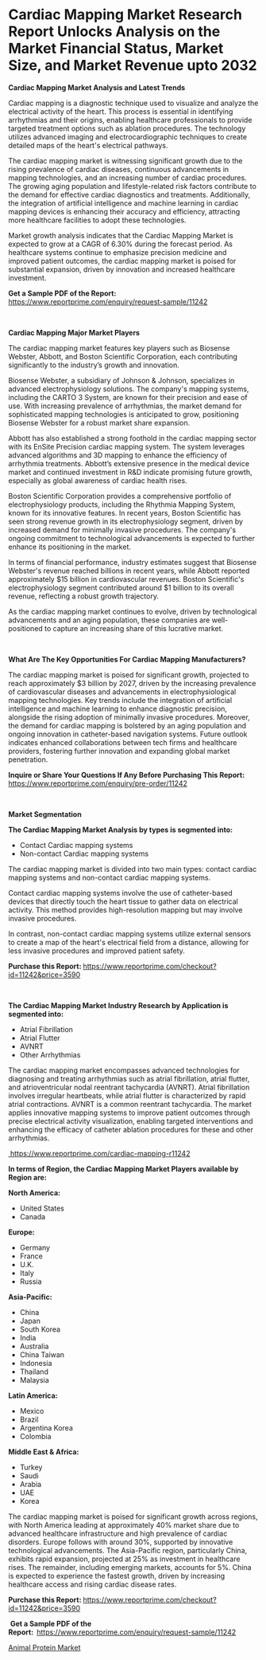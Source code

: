 <p><h1>Cardiac Mapping Market Research Report Unlocks Analysis on the Market Financial Status, Market Size, and Market Revenue upto 2032</h1></p><p><strong>Cardiac Mapping Market Analysis and Latest Trends</strong></p>
<p><p>Cardiac mapping is a diagnostic technique used to visualize and analyze the electrical activity of the heart. This process is essential in identifying arrhythmias and their origins, enabling healthcare professionals to provide targeted treatment options such as ablation procedures. The technology utilizes advanced imaging and electrocardiographic techniques to create detailed maps of the heart's electrical pathways.</p><p>The cardiac mapping market is witnessing significant growth due to the rising prevalence of cardiac diseases, continuous advancements in mapping technologies, and an increasing number of cardiac procedures. The growing aging population and lifestyle-related risk factors contribute to the demand for effective cardiac diagnostics and treatments. Additionally, the integration of artificial intelligence and machine learning in cardiac mapping devices is enhancing their accuracy and efficiency, attracting more healthcare facilities to adopt these technologies.</p><p>Market growth analysis indicates that the Cardiac Mapping Market is expected to grow at a CAGR of 6.30% during the forecast period. As healthcare systems continue to emphasize precision medicine and improved patient outcomes, the cardiac mapping market is poised for substantial expansion, driven by innovation and increased healthcare investment.</p></p>
<p><strong>Get a Sample PDF of the Report:&nbsp;</strong> <a href="https://www.reportprime.com/enquiry/request-sample/11242?utm_campaign=3287&utm_medium=2&utm_source=Github&utm_content=ia&utm_term=20032025&utm_id=cardiac-mapping">https://www.reportprime.com/enquiry/request-sample/11242</a></p>
<p>&nbsp;</p>
<p><strong>Cardiac Mapping Major Market Players</strong></p>
<p><p>The cardiac mapping market features key players such as Biosense Webster, Abbott, and Boston Scientific Corporation, each contributing significantly to the industry’s growth and innovation.</p><p>Biosense Webster, a subsidiary of Johnson & Johnson, specializes in advanced electrophysiology solutions. The company's mapping systems, including the CARTO 3 System, are known for their precision and ease of use. With increasing prevalence of arrhythmias, the market demand for sophisticated mapping technologies is anticipated to grow, positioning Biosense Webster for a robust market share expansion.</p><p>Abbott has also established a strong foothold in the cardiac mapping sector with its EnSite Precision cardiac mapping system. The system leverages advanced algorithms and 3D mapping to enhance the efficiency of arrhythmia treatments. Abbott’s extensive presence in the medical device market and continued investment in R&D indicate promising future growth, especially as global awareness of cardiac health rises.</p><p>Boston Scientific Corporation provides a comprehensive portfolio of electrophysiology products, including the Rhythmia Mapping System, known for its innovative features. In recent years, Boston Scientific has seen strong revenue growth in its electrophysiology segment, driven by increased demand for minimally invasive procedures. The company's ongoing commitment to technological advancements is expected to further enhance its positioning in the market.</p><p>In terms of financial performance, industry estimates suggest that Biosense Webster's revenue reached billions in recent years, while Abbott reported approximately $15 billion in cardiovascular revenues. Boston Scientific's electrophysiology segment contributed around $1 billion to its overall revenue, reflecting a robust growth trajectory.</p><p>As the cardiac mapping market continues to evolve, driven by technological advancements and an aging population, these companies are well-positioned to capture an increasing share of this lucrative market.</p></p>
<p>&nbsp;</p>
<p><strong>What Are The Key Opportunities For Cardiac Mapping Manufacturers?</strong></p>
<p><p>The cardiac mapping market is poised for significant growth, projected to reach approximately $3 billion by 2027, driven by the increasing prevalence of cardiovascular diseases and advancements in electrophysiological mapping technologies. Key trends include the integration of artificial intelligence and machine learning to enhance diagnostic precision, alongside the rising adoption of minimally invasive procedures. Moreover, the demand for cardiac mapping is bolstered by an aging population and ongoing innovation in catheter-based navigation systems. Future outlook indicates enhanced collaborations between tech firms and healthcare providers, fostering further innovation and expanding global market penetration.</p></p>
<p><strong>Inquire or Share Your Questions If Any Before Purchasing This Report:</strong> <a href="https://www.reportprime.com/enquiry/pre-order/11242?utm_campaign=3287&utm_medium=2&utm_source=Github&utm_content=ia&utm_term=20032025&utm_id=cardiac-mapping">https://www.reportprime.com/enquiry/pre-order/11242</a></p>
<p>&nbsp;</p>
<p><strong>Market Segmentation</strong></p>
<p><strong>The Cardiac Mapping Market Analysis by types is segmented into:</strong></p>
<p><ul><li>Contact Cardiac mapping systems</li><li>Non-contact Cardiac mapping systems</li></ul></p>
<p><p>The cardiac mapping market is divided into two main types: contact cardiac mapping systems and non-contact cardiac mapping systems. </p><p>Contact cardiac mapping systems involve the use of catheter-based devices that directly touch the heart tissue to gather data on electrical activity. This method provides high-resolution mapping but may involve invasive procedures. </p><p>In contrast, non-contact cardiac mapping systems utilize external sensors to create a map of the heart's electrical field from a distance, allowing for less invasive procedures and improved patient safety.</p></p>
<p><strong>Purchase this Report:&nbsp;</strong><a href="https://www.reportprime.com/checkout?id=11242&price=3590&utm_campaign=3287&utm_medium=2&utm_source=Github&utm_content=ia&utm_term=20032025&utm_id=cardiac-mapping">https://www.reportprime.com/checkout?id=11242&price=3590</a></p>
<p>&nbsp;</p>
<p><strong>The Cardiac Mapping Market Industry Research by Application is segmented into:</strong></p>
<p><ul><li>Atrial Fibrillation</li><li>Atrial Flutter</li><li>AVNRT</li><li>Other Arrhythmias</li></ul></p>
<p><p>The cardiac mapping market encompasses advanced technologies for diagnosing and treating arrhythmias such as atrial fibrillation, atrial flutter, and atrioventricular nodal reentrant tachycardia (AVNRT). Atrial fibrillation involves irregular heartbeats, while atrial flutter is characterized by rapid atrial contractions. AVNRT is a common reentrant tachycardia. The market applies innovative mapping systems to improve patient outcomes through precise electrical activity visualization, enabling targeted interventions and enhancing the efficacy of catheter ablation procedures for these and other arrhythmias.</p></p>
<p><a href="https://www.reportprime.com/cardiac-mapping-r11242?utm_campaign=3287&utm_medium=2&utm_source=Github&utm_content=ia&utm_term=20032025&utm_id=cardiac-mapping">&nbsp;https://www.reportprime.com/cardiac-mapping-r11242</a></p>
<p><strong>In terms of Region, the Cardiac Mapping Market Players available by Region are:</strong></p>
<p>
    <p> <strong> North America: </strong>
        <ul>
            <li>United States</li>
            <li>Canada</li>
        </ul>
        </p> 
    <p> <strong> Europe: </strong>
        <ul>
            <li>Germany</li>
            <li>France</li>
            <li>U.K.</li>
            <li>Italy</li>
            <li>Russia</li>
        </ul>
        </p> 
    <p> <strong> Asia-Pacific: </strong>
        <ul>
            <li>China</li>
            <li>Japan</li>
            <li>South Korea</li>
            <li>India</li>
            <li>Australia</li>
            <li>China Taiwan</li>
            <li>Indonesia</li>
            <li>Thailand</li>
            <li>Malaysia</li>
        </ul>
        </p> 
    <p> <strong> Latin America: </strong>
        <ul>
            <li>Mexico</li>
            <li>Brazil</li>
            <li>Argentina Korea</li>
            <li>Colombia</li>
        </ul>
        </p> 
    <p> <strong> Middle East & Africa: </strong>
        <ul>
            <li>Turkey</li>
            <li>Saudi</li>
            <li>Arabia</li>
            <li>UAE</li>
            <li>Korea</li>
        </ul>
    </p>
    </p>
<p><p>The cardiac mapping market is poised for significant growth across regions, with North America leading at approximately 40% market share due to advanced healthcare infrastructure and high prevalence of cardiac disorders. Europe follows with around 30%, supported by innovative technological advancements. The Asia-Pacific region, particularly China, exhibits rapid expansion, projected at 25% as investment in healthcare rises. The remainder, including emerging markets, accounts for 5%. China is expected to experience the fastest growth, driven by increasing healthcare access and rising cardiac disease rates.</p></p>
<p><strong>Purchase this Report: </strong><a href="https://www.reportprime.com/checkout?id=11242&price=3590&utm_campaign=3287&utm_medium=2&utm_source=Github&utm_content=ia&utm_term=20032025&utm_id=cardiac-mapping">https://www.reportprime.com/checkout?id=11242&price=3590</a></p>
<p>&nbsp;<strong>Get a Sample PDF of the Report:&nbsp;&nbsp;</strong><a href="https://www.reportprime.com/enquiry/request-sample/11242?utm_campaign=3287&utm_medium=2&utm_source=Github&utm_content=ia&utm_term=20032025&utm_id=cardiac-mapping">https://www.reportprime.com/enquiry/request-sample/11242</a></p>
<p><strong></strong></p>
<p><p><a href="https://github.com/HobertDavis43/Market-Research-Report-List-2/blob/main/animal-protein-market.md?utm_campaign=3287&utm_medium=2&utm_source=Github&utm_content=ia&utm_term=20032025&utm_id=cardiac-mapping">Animal Protein Market</a></p></p>